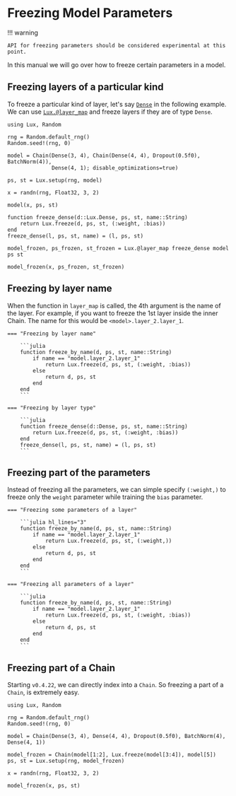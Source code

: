 # Freezing Model Parameters

!!! warning

    API for freezing parameters should be considered experimental at this point.

In this manual we will go over how to freeze certain parameters in a model.

## Freezing layers of a particular kind

To freeze a particular kind of layer, let's say [`Dense`](@ref) in the following example.
We can use [`Lux.@layer_map`](@ref) and freeze layers if they are of type `Dense`.

```@example
using Lux, Random

rng = Random.default_rng()
Random.seed!(rng, 0)

model = Chain(Dense(3, 4), Chain(Dense(4, 4), Dropout(0.5f0), BatchNorm(4)),
              Dense(4, 1); disable_optimizations=true)

ps, st = Lux.setup(rng, model)

x = randn(rng, Float32, 3, 2)

model(x, ps, st)

function freeze_dense(d::Lux.Dense, ps, st, name::String)
    return Lux.freeze(d, ps, st, (:weight, :bias))
end
freeze_dense(l, ps, st, name) = (l, ps, st)

model_frozen, ps_frozen, st_frozen = Lux.@layer_map freeze_dense model ps st

model_frozen(x, ps_frozen, st_frozen)
```

## Freezing by layer name

When the function in `layer_map` is called, the 4th argument is the name of the layer.
For example, if you want to freeze the 1st layer inside the inner Chain. The name for this
would be `<model>.layer_2.layer_1`.


```@raw html
=== "Freezing by layer name"

    ```julia
    function freeze_by_name(d, ps, st, name::String)
        if name == "model.layer_2.layer_1"
            return Lux.freeze(d, ps, st, (:weight, :bias))
        else
            return d, ps, st
        end
    end
    ```

=== "Freezing by layer type"

    ```julia
    function freeze_dense(d::Dense, ps, st, name::String)
        return Lux.freeze(d, ps, st, (:weight, :bias))
    end
    freeze_dense(l, ps, st, name) = (l, ps, st)
    ```
```

## Freezing part of the parameters

Instead of freezing all the parameters, we can simple specify `(:weight,)` to freeze only
the `weight` parameter while training the `bias` parameter.

```@raw html
=== "Freezing some parameters of a layer"

    ```julia hl_lines="3"
    function freeze_by_name(d, ps, st, name::String)
        if name == "model.layer_2.layer_1"
            return Lux.freeze(d, ps, st, (:weight,))
        else
            return d, ps, st
        end
    end
    ```

=== "Freezing all parameters of a layer"

    ```julia
    function freeze_by_name(d, ps, st, name::String)
        if name == "model.layer_2.layer_1"
            return Lux.freeze(d, ps, st, (:weight, :bias))
        else
            return d, ps, st
        end
    end
    ```
```

## Freezing part of a Chain

Starting `v0.4.22`, we can directly index into a `Chain`. So freezing a part of a `Chain`,
is extremely easy.

```@example
using Lux, Random

rng = Random.default_rng()
Random.seed!(rng, 0)

model = Chain(Dense(3, 4), Dense(4, 4), Dropout(0.5f0), BatchNorm(4), Dense(4, 1))

model_frozen = Chain(model[1:2], Lux.freeze(model[3:4]), model[5])
ps, st = Lux.setup(rng, model_frozen)

x = randn(rng, Float32, 3, 2)

model_frozen(x, ps, st)
```
